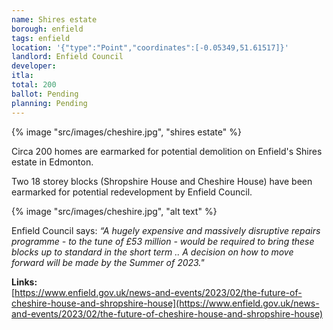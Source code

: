 ```yaml
---
name: Shires estate 
borough: enfield 
tags: enfield
location: '{"type":"Point","coordinates":[-0.05349,51.61517]}'
landlord: Enfield Council 
developer:
itla: 
total: 200
ballot: Pending
planning: Pending
---
```

{% image "src/images/cheshire.jpg", "shires estate" %}

Circa 200 homes are earmarked for potential demolition on Enfield's Shires estate in Edmonton.

Two 18 storey blocks (Shropshire House and Cheshire House) have been earmarked for potential redevelopment by Enfield Council.

{% image "src/images/cheshire.jpg", "alt text" %}

Enfield Council says: _“A hugely expensive and massively disruptive repairs programme - to the tune of £53 million - would be required to bring these blocks up to standard in the short term .. A decision on how to move forward will be made by the Summer of 2023."_

__Links:__  
[https://www.enfield.gov.uk/news-and-events/2023/02/the-future-of-cheshire-house-and-shropshire-house](https://www.enfield.gov.uk/news-and-events/2023/02/the-future-of-cheshire-house-and-shropshire-house)

